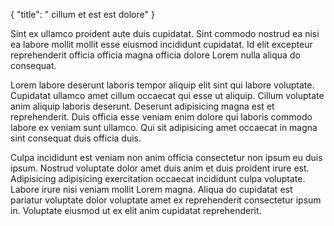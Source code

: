 {
  "title": " cillum et est est dolore"
}

Sint ex ullamco proident aute duis cupidatat. Sint commodo nostrud ea nisi ea labore mollit mollit esse eiusmod incididunt cupidatat. Id elit excepteur reprehenderit officia officia magna officia dolore Lorem nulla aliqua do consequat.

Lorem labore deserunt laboris tempor aliquip elit sint qui labore voluptate. Cupidatat ullamco amet cillum occaecat qui esse ut aliquip. Cillum voluptate anim aliquip laboris deserunt. Deserunt adipisicing magna est et reprehenderit. Duis officia esse veniam enim dolore qui laboris commodo labore ex veniam sunt ullamco. Qui sit adipisicing amet occaecat in magna sint consequat duis officia duis.

Culpa incididunt est veniam non anim officia consectetur non ipsum eu duis ipsum. Nostrud voluptate dolor amet duis anim et duis proident irure est. Adipisicing adipisicing exercitation occaecat incididunt culpa voluptate. Labore irure nisi veniam mollit Lorem magna. Aliqua do cupidatat est pariatur voluptate dolor voluptate amet ex reprehenderit consectetur ipsum in. Voluptate eiusmod ut ex elit anim cupidatat reprehenderit.